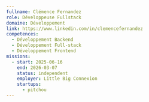 ```yaml
---
fullname: Clémence Fernandez
role: Développeuse Fullstack
domaine: Développement
link: https://www.linkedin.com/in/clemencefernandez
competences:
  - Développement Backend
  - Développement Full-stack
  - Développement Frontend
missions:
  - start: 2025-06-16
    end: 2026-03-07
    status: independent
    employer: Little Big Connexion
    startups:
      - pitchou
---
```

